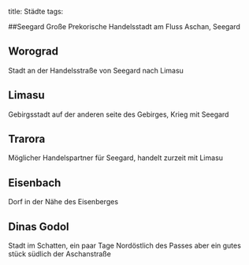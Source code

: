 title: Städte
tags: 

##Seegard
Große Prekorische Handelsstadt am Fluss Aschan, Seegard

## Worograd
Stadt an der Handelsstraße von Seegard nach Limasu

## Limasu
Gebirgsstadt auf der anderen seite des Gebirges, Krieg mit Seegard

## Trarora
Möglicher Handelspartner für Seegard, handelt zurzeit mit Limasu

## Eisenbach
Dorf in der Nähe des Eisenberges

## Dinas Godol
Stadt im Schatten, ein paar Tage Nordöstlich des Passes aber ein gutes stück südlich der Aschanstraße



